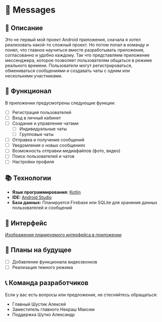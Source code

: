 # 📱 Messages

## 🌟 Описание
Это не первый мой проект Android приложения, сначала я хотел реализовать какой-то сложный проект. Но потом попал в команду и понял, что главное научиться вместе разработывать приложения, согласованно и удобно каждому. Так что представляем приложение мессенджера, которое позволяет пользователям общаться в режиме реального времени. Пользователи могут регистрироваться, обмениваться сообщениями и создавать чаты с одним или несколькими участниками.

## 📝 Функционал
В приложении предусмотрены следующие функции:

- [ ] Регистрация пользователей
- [ ] Вход в личный кабинет
- [ ] Создание и управление чатами
    - [ ] Индивидуальные чаты
    - [ ] Групповые чаты
- [ ] Отправка и получение сообщений
- [ ] Уведомления о новых сообщениях
- [ ] Возможность отправки медиафайлов (фото, видео)
- [ ] Поиск пользователей и чатов
- [ ] Настройки профиля

## 📚 Технологии
- **Язык программирования:** [Kotlin](https://habr.com/ru/articles/752450/)
- **IDE:** [Android Studio](https://developer.android.com/studio?hl=ru)
- **База данных:** Планируется Firebase или SQLite для хранения данных пользователей и сообщений

## 🎨 Интерфейс
[Изображения планируемого интерфейса в приложении]()

## 🚀 Планы на будущее
- [ ] Добавление функционала видеозвонков
- [ ] Реализация темного режима

## 📞 Команда разработчиков
Если у вас есть вопросы или предложения, не стесняйтесь обращаться:
- Главный Шустик Алексей
- Заместитель главного Некраш Максим
- Поддержка Шутко Александр
